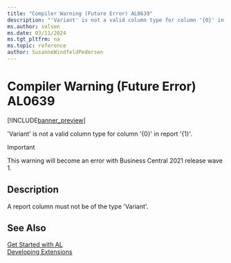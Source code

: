 ```yaml
---
title: "Compiler Warning (Future Error) AL0639"
description: "'Variant' is not a valid column type for column '{0}' in report '{1}'."
ms.author: solsen
ms.date: 03/11/2024
ms.tgt_pltfrm: na
ms.topic: reference
author: SusanneWindfeldPedersen
---
```

[//]: # (START>DO_NOT_EDIT)
[//]: # (IMPORTANT:Do not edit any of the content between here and the END>DO_NOT_EDIT.)
[//]: # (Any modifications should be made in the .xml files in the ModernDev repo.)
# Compiler Warning (Future Error) AL0639

[!INCLUDE[banner_preview](../includes/banner_preview.md)]

'Variant' is not a valid column type for column '{0}' in report '{1}'.


> [!IMPORTANT]
> This warning will become an error with Business Central 2021 release wave 1.  

## Description
A report column must not be of the type 'Variant'.  

[//]: # (IMPORTANT: END>DO_NOT_EDIT)
## See Also  
[Get Started with AL](../devenv-get-started.md)  
[Developing Extensions](../devenv-dev-overview.md)  